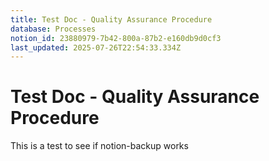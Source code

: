 ```yaml
---
title: Test Doc - Quality Assurance Procedure
database: Processes
notion_id: 23880979-7b42-800a-87b2-e160db9d0cf3
last_updated: 2025-07-26T22:54:33.334Z
---
```


# Test Doc - Quality Assurance Procedure


This is a test to see if notion-backup works

